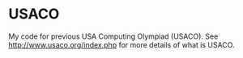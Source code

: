 # USACO
My code for previous USA Computing Olympiad (USACO). See http://www.usaco.org/index.php for more details of what is USACO. 
